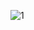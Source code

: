 ![1](https://user-images.githubusercontent.com/110046564/187206474-816ea89a-5a83-43bb-a3de-33d87e8ce0d7.png)
